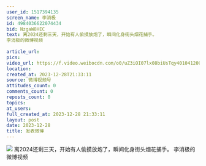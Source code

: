 ```yaml
---
user_id: 1517394135
screen_name: 李消极
id: 4984036622074434
bid: NzgaW8HEC
text: 离2024还剩三天，开始有人偷摸放炮了，瞬间化身街头烟花捕手。 
李消极的微博视频
 
article_url: 
pics: 
video_url: https://f.video.weibocdn.com/o0/uZ3iOI07lx08biUsTqy4010412003TbD0E010.mp4?label=mp4_ld&template=360x640.24.0&ori=0&ps=1CwnkDw1GXwCQx&Expires=1735251385&ssig=17%2BJrUV5qX&KID=unistore,video
location: 
created_at: 2023-12-28T21:33:11
source: 微博视频号
attitudes_count: 0
comments_count: 0
reposts_count: 0
topics: 
at_users: 
full_created_at: 2023-12-28 21:33:11
layout: post
date: 2023-12-28
title: 发表微博
---
```


![](https://image.baidu.com/search/down?url=)
离2024还剩三天，开始有人偷摸放炮了，瞬间化身街头烟花捕手。 
李消极的微博视频
 
